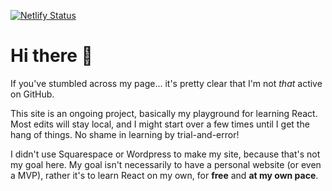 [![Netlify Status](https://api.netlify.com/api/v1/badges/bf3124cd-fb54-4bf5-9e82-c6edeb8d727b/deploy-status)](https://app.netlify.com/sites/wonderful-bartik-db7a1f/deploys)

# Hi there 👋
If you've stumbled across my page... it's pretty clear that I'm not *that* active on GitHub. 

This site is an ongoing project, basically my playground for learning React. Most edits will stay local, and I might start over a few times until I get the hang of things. No shame in learning by trial-and-error!

I didn't use Squarespace or Wordpress to make my site, because that's not my goal here. My goal isn't necessarily to have a personal website (or even a MVP), rather it's to learn React on my own, for **free** and **at my own pace**.
